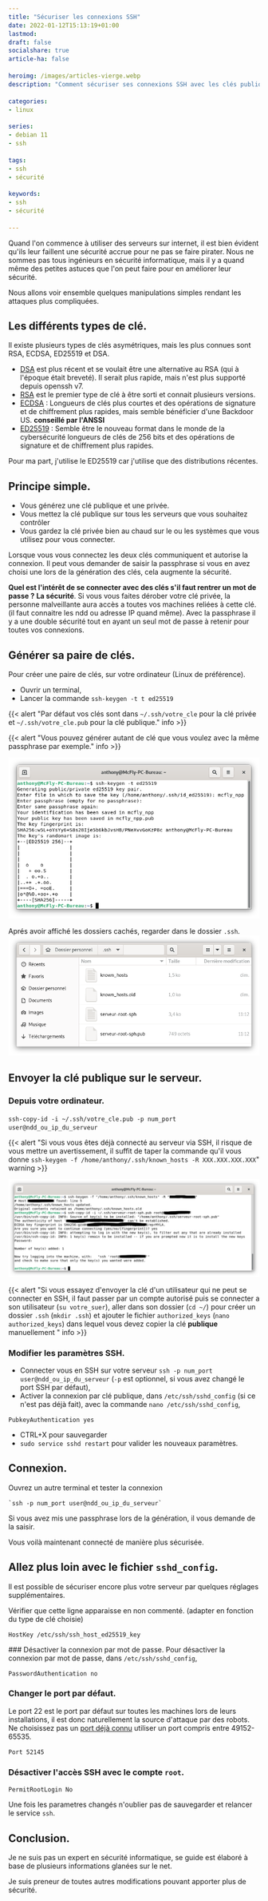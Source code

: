```yaml
---
title: "Sécuriser les connexions SSH"
date: 2022-01-12T15:13:19+01:00
lastmod: 
draft: false
socialshare: true
article-ha: false

heroimg: /images/articles-vierge.webp
description: "Comment sécuriser ses connexions SSH avec les clés publique/privée et la configuration du fichier sshd_config"

categories:
- linux

series:
- debian 11
- ssh
  
tags:
- ssh
- sécurité

keywords:
- ssh
- sécurité

---
```

Quand l'on commence à utiliser des serveurs sur internet, il est bien évident qu'ils leur faillent une sécurité accrue pour ne pas se faire pirater.
Nous ne sommes pas tous ingénieurs en sécurité informatique, mais il y a quand même des petites astuces que l'on peut faire pour en améliorer leur sécurité.

Nous allons voir ensemble quelques manipulations simples rendant les attaques plus compliquées.

## Les différents types de clé.
Il existe plusieurs types de clés asymétriques, mais les plus connues sont RSA, ECDSA, ED25519 et DSA.
* [DSA](https://fr.wikipedia.org/wiki/Digital_Signature_Algorithm) est plus récent et se voulait être une alternative au RSA (qui à l'époque était breveté). Il serait plus rapide, mais n'est plus supporté depuis openssh v7.
* [RSA](https://fr.wikipedia.org/wiki/Chiffrement_RSA) est le premier type de clé à être sorti et connait plusieurs versions.
* [ECDSA](https://fr.wikipedia.org/wiki/Elliptic_curve_digital_signature_algorithm) : Longueurs de clés plus courtes et des opérations de signature et de chiffrement plus rapides, mais semble bénéficier d'une Backdoor US. **conseillé par l'ANSSI**
* [ED25519](https://fr.wikipedia.org/wiki/EdDSA) : Semble être le nouveau format dans le monde de la cybersécurité longueurs de clés  de 256 bits et des opérations de signature et de chiffrement plus rapides.


Pour ma part, j'utilise le ED25519 car j'utilise que des distributions récentes.

## Principe simple.
* Vous générez une clé publique et une privée.
* Vous mettez la clé publique sur tous les serveurs que vous souhaitez contrôler 
* Vous gardez la clé privée bien au chaud sur le ou les systèmes que vous utilisez pour vous connecter.

Lorsque vous vous connectez les deux clés communiquent et autorise la connexion.
Il peut vous demander de saisir la passphrase si vous en avez choisi une lors de la génération des clés, cela augmente la sécurité.

**Quel est l'intérêt de se connecter avec des clés s'il faut rentrer un mot de passe ?**
**La sécurité**. Si vous vous faites dérober votre clé privée, la personne malveillante aura accès a toutes vos machines reliées à cette clé. (il faut connaitre les ndd ou adresse IP quand même). Avec la passphrase il y a une double sécurité tout en ayant un seul mot de passe à retenir pour toutes vos connexions.

## Générer sa paire de clés.
Pour créer une paire de clés, sur votre ordinateur (Linux de préférence).
* Ouvrir un terminal,
* Lancer la commande `ssh-keygen -t t ed25519`

{{< alert "Par défaut vos clés sont dans `~/.ssh/votre_cle` pour la clé privée et `~/.ssh/votre_cle.pub` pour la clé publique." info >}}

{{< alert "Vous pouvez générer autant de clé que vous voulez avec la même passphrase par exemple." info >}}

![Crétion de la clé SSH](img/creation_cle_ssh.png)

Aprés avoir affiché les dossiers cachés, regarder dans le dossier `.ssh`.
![Contenu du dossier SSH](img/dossier_ssh.png)

## Envoyer la clé publique sur le serveur.
### Depuis votre ordinateur.
`ssh-copy-id -i ~/.ssh/votre_cle.pub -p num_port user@ndd_ou_ip_du_serveur`

{{< alert "Si vous vous êtes déjà connecté au serveur via SSH, il risque de vous mettre un avertissement, il suffit de taper la commande qu'il vous donne `ssh-keygen -f /home/anthony/.ssh/known_hosts -R XXX.XXX.XXX.XXX`" warning >}}

![Envoi de la clé SSH sur le serveur](img/envoi_cle-ssh_vers_serveur.png)

{{< alert "Si vous essayez d'envoyer la clé d'un utilisateur qui ne peut se connecter en SSH, il faut passer par un compte autorisé puis se connecter a son utilisateur (`su votre_suer`), aller dans son dossier (`cd ~/`) pour créer un dossier `.ssh` (`mkdir .ssh`) et ajouter le fichier `authorized_keys` (`nano authorized_keys`) dans lequel vous devez copier la clé **publique** manuellement " info >}}

### Modifier les paramètres SSH.
* Connecter vous en SSH sur votre serveur `ssh -p num_port user@ndd_ou_ip_du_serveur` (`-p` est optionnel, si vous avez changé le port SSH par défaut),
* Activer la connexion par clé publique, dans `/etc/ssh/sshd_config` (si ce n'est pas déjà fait), avec la commande `nano /etc/ssh/sshd_config`,
```
PubkeyAuthentication yes
```
* CTRL+X pour sauvegarder
* `sudo service sshd restart` pour valider les nouveaux paramètres.

## Connexion.
Ouvrez un autre terminal et tester la connexion
```
`ssh -p num_port user@ndd_ou_ip_du_serveur`
```

Si vous avez mis une passphrase lors de la génération, il vous demande de la saisir.

Vous voilà maintenant connecté de manière plus sécurisée.

## Allez plus loin avec le fichier `sshd_config`.
Il est possible de sécuriser encore plus votre serveur par quelques réglages supplémentaires.

Vérifier que cette ligne apparaisse en non commenté. (adapter en fonction du type de clé choisie)
```
HostKey /etc/ssh/ssh_host_ed25519_key
```
### Désactiver la connexion par mot de passe.
Pour désactiver la connexion par mot de passe, dans `/etc/ssh/sshd_config`,
```
PasswordAuthentication no
```
### Changer le port par défaut.
Le port 22 est le port par défaut sur toutes les machines lors de leurs installations, il est donc naturellement la source d'attaque par des robots.
Ne choisissez pas un [port déjà connu](https://fr.wikipedia.org/wiki/Liste_de_ports_logiciels) utiliser un port compris entre 49152-65535.
```
Port 52145
```

### Désactiver l'accès SSH avec le compte `root`.
```
PermitRootLogin No
```

Une fois les parametres changés n'oublier pas de sauvegarder et relancer le service `ssh`.


## Conclusion.
Je ne suis pas un expert en sécurité informatique, se guide est élaboré à base de plusieurs informations glanées sur le net.

Je suis preneur de toutes autres modifications pouvant apporter plus de sécurité.

